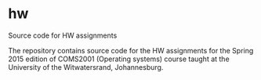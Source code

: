 # hw
Source code for HW assignments

The repository contains source code for the HW assignments for the Spring 2015 edition of COMS2001 (Operating systems)
course taught at the University of the Witwatersrand, Johannesburg.
